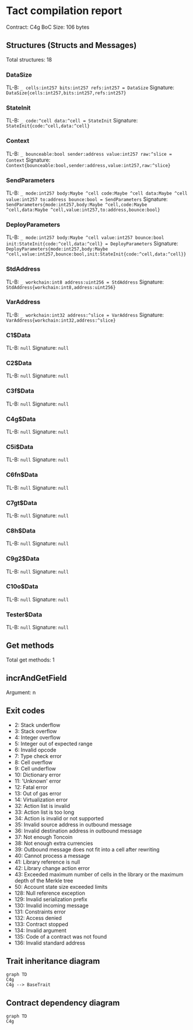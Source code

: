 # Tact compilation report
Contract: C4g
BoC Size: 106 bytes

## Structures (Structs and Messages)
Total structures: 18

### DataSize
TL-B: `_ cells:int257 bits:int257 refs:int257 = DataSize`
Signature: `DataSize{cells:int257,bits:int257,refs:int257}`

### StateInit
TL-B: `_ code:^cell data:^cell = StateInit`
Signature: `StateInit{code:^cell,data:^cell}`

### Context
TL-B: `_ bounceable:bool sender:address value:int257 raw:^slice = Context`
Signature: `Context{bounceable:bool,sender:address,value:int257,raw:^slice}`

### SendParameters
TL-B: `_ mode:int257 body:Maybe ^cell code:Maybe ^cell data:Maybe ^cell value:int257 to:address bounce:bool = SendParameters`
Signature: `SendParameters{mode:int257,body:Maybe ^cell,code:Maybe ^cell,data:Maybe ^cell,value:int257,to:address,bounce:bool}`

### DeployParameters
TL-B: `_ mode:int257 body:Maybe ^cell value:int257 bounce:bool init:StateInit{code:^cell,data:^cell} = DeployParameters`
Signature: `DeployParameters{mode:int257,body:Maybe ^cell,value:int257,bounce:bool,init:StateInit{code:^cell,data:^cell}}`

### StdAddress
TL-B: `_ workchain:int8 address:uint256 = StdAddress`
Signature: `StdAddress{workchain:int8,address:uint256}`

### VarAddress
TL-B: `_ workchain:int32 address:^slice = VarAddress`
Signature: `VarAddress{workchain:int32,address:^slice}`

### C1$Data
TL-B: `null`
Signature: `null`

### C2$Data
TL-B: `null`
Signature: `null`

### C3f$Data
TL-B: `null`
Signature: `null`

### C4g$Data
TL-B: `null`
Signature: `null`

### C5i$Data
TL-B: `null`
Signature: `null`

### C6fn$Data
TL-B: `null`
Signature: `null`

### C7gt$Data
TL-B: `null`
Signature: `null`

### C8h$Data
TL-B: `null`
Signature: `null`

### C9g2$Data
TL-B: `null`
Signature: `null`

### C10o$Data
TL-B: `null`
Signature: `null`

### Tester$Data
TL-B: `null`
Signature: `null`

## Get methods
Total get methods: 1

## incrAndGetField
Argument: n

## Exit codes
* 2: Stack underflow
* 3: Stack overflow
* 4: Integer overflow
* 5: Integer out of expected range
* 6: Invalid opcode
* 7: Type check error
* 8: Cell overflow
* 9: Cell underflow
* 10: Dictionary error
* 11: 'Unknown' error
* 12: Fatal error
* 13: Out of gas error
* 14: Virtualization error
* 32: Action list is invalid
* 33: Action list is too long
* 34: Action is invalid or not supported
* 35: Invalid source address in outbound message
* 36: Invalid destination address in outbound message
* 37: Not enough Toncoin
* 38: Not enough extra currencies
* 39: Outbound message does not fit into a cell after rewriting
* 40: Cannot process a message
* 41: Library reference is null
* 42: Library change action error
* 43: Exceeded maximum number of cells in the library or the maximum depth of the Merkle tree
* 50: Account state size exceeded limits
* 128: Null reference exception
* 129: Invalid serialization prefix
* 130: Invalid incoming message
* 131: Constraints error
* 132: Access denied
* 133: Contract stopped
* 134: Invalid argument
* 135: Code of a contract was not found
* 136: Invalid standard address

## Trait inheritance diagram

```mermaid
graph TD
C4g
C4g --> BaseTrait
```

## Contract dependency diagram

```mermaid
graph TD
C4g
```